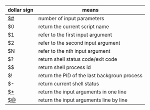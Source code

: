 | dollar sign | means |
| -- | -- |
| [$#](../script/dollars.sh) | number of input parameters |
| $0 | return the current script name |
| $1 | refer to the first input argument |
| $2 | refer to the second input argument |
| $N | refer to the nth input argument |
| $? | return shell status code/exit code |
| $$ | return shell process id |
| $! | return the PID of the last backgroun process |
| $- | return current shell status |
| [$*](../script/dollar@*.sh) | return the input arguments in one line | 
| [$@](../script/dollar@*.sh) | return the input arguments line by line |